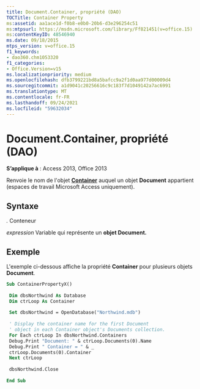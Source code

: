 ```yaml
---
title: Document.Container, propriété (DAO)
TOCTitle: Container Property
ms:assetid: aa1ace1d-f0b8-e0b0-20b6-d3e296254c51
ms:mtpsurl: https://msdn.microsoft.com/library/Ff821451(v=office.15)
ms:contentKeyID: 48546940
ms.date: 09/18/2015
mtps_version: v=office.15
f1_keywords:
- dao360.chm1053320
f1_categories:
- Office.Version=v15
ms.localizationpriority: medium
ms.openlocfilehash: dfb3799221bd8a5bafcc9a2f1d0aa977d00009d4
ms.sourcegitcommit: a1d9041c20256616c9c183f7d1049142a7ac6991
ms.translationtype: MT
ms.contentlocale: fr-FR
ms.lasthandoff: 09/24/2021
ms.locfileid: "59632034"
---
```

# <a name="documentcontainer-property-dao"></a>Document.Container, propriété (DAO)


**S’applique à** : Access 2013, Office 2013

Renvoie le nom de l'objet **[Container](container-object-dao.md)** auquel un objet **Document** appartient (espaces de travail Microsoft Access uniquement).

## <a name="syntax"></a>Syntaxe

*.* Conteneur

*expression* Variable qui représente un **objet Document.**

## <a name="example"></a>Exemple

L'exemple ci-dessous affiche la propriété **Container** pour plusieurs objets **Document**.

```vb 
Sub ContainerPropertyX() 
 
 Dim dbsNorthwind As Database 
 Dim ctrLoop As Container 
 
 Set dbsNorthwind = OpenDatabase("Northwind.mdb") 
 
 ' Display the container name for the first Document 
 ' object in each Container object's Documents collection. 
 For Each ctrLoop In dbsNorthwind.Containers 
 Debug.Print "Document: " & ctrLoop.Documents(0).Name 
 Debug.Print " Container = " & _ 
 ctrLoop.Documents(0).Container 
 Next ctrLoop 
 
 dbsNorthwind.Close 
 
End Sub 
 
```

